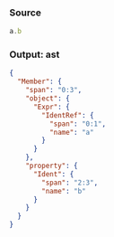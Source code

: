 ### Source
```js parse:expr
a.b
```

### Output: ast
```json
{
  "Member": {
    "span": "0:3",
    "object": {
      "Expr": {
        "IdentRef": {
          "span": "0:1",
          "name": "a"
        }
      }
    },
    "property": {
      "Ident": {
        "span": "2:3",
        "name": "b"
      }
    }
  }
}
```
